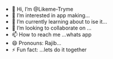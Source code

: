 - 👋 Hi, I’m @Likeme-Tryme
- 👀 I’m interested in app making...
- 🌱 I’m currently learning about to ise it...
- 💞️ I’m looking to collaborate on ...
- 📫 How to reach me ...whats app
- 😄 Pronouns: Rajib...
- ⚡ Fun fact: ...lets do it together 

<!---
Likeme-Tryme/Likeme-Tryme is a ✨ special ✨ repository because its `README.md` (this file) appears on your GitHub profile.
You can click the Preview link to take a look at your changes.
--->

